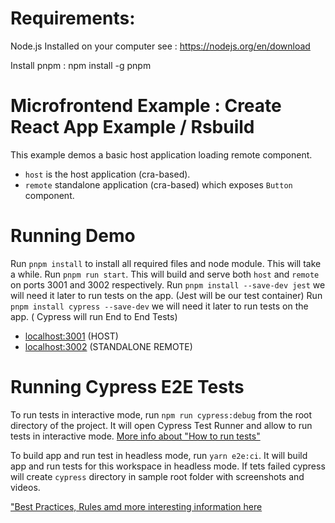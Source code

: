 # Requirements:

Node.js Installed on your computer see : https://nodejs.org/en/download

Install pnpm : npm install -g pnpm


# Microfrontend Example :  Create React App Example / Rsbuild

This example demos a basic host application loading remote component.

- `host` is the host application (cra-based).
- `remote` standalone application (cra-based) which exposes `Button` component.

# Running Demo

Run `pnpm install` to install all required files and node module. This will take a while.
Run `pnpm run start`. This will build and serve both `host` and `remote` on ports 3001 and 3002 respectively.
Run `pnpm install --save-dev jest` we will need it later to run tests on the app. (Jest will be our test container)
Run `pnpm install cypress --save-dev` we will need it later to run tests on the app. ( Cypress will run End to End Tests)


- [localhost:3001](http://localhost:3000/) (HOST)
- [localhost:3002](http://localhost:3002/) (STANDALONE REMOTE)

# Running Cypress E2E Tests

To run tests in interactive mode, run `npm run cypress:debug` from the root directory of the project. It will open Cypress Test Runner and allow to run tests in interactive mode. [More info about "How to run tests"](../../cypress/README.md#how-to-run-tests)

To build app and run test in headless mode, run `yarn e2e:ci`. It will build app and run tests for this workspace in headless mode. If tets failed cypress will create `cypress` directory in sample root folder with screenshots and videos.

["Best Practices, Rules amd more interesting information here](../../cypress/README.md)
